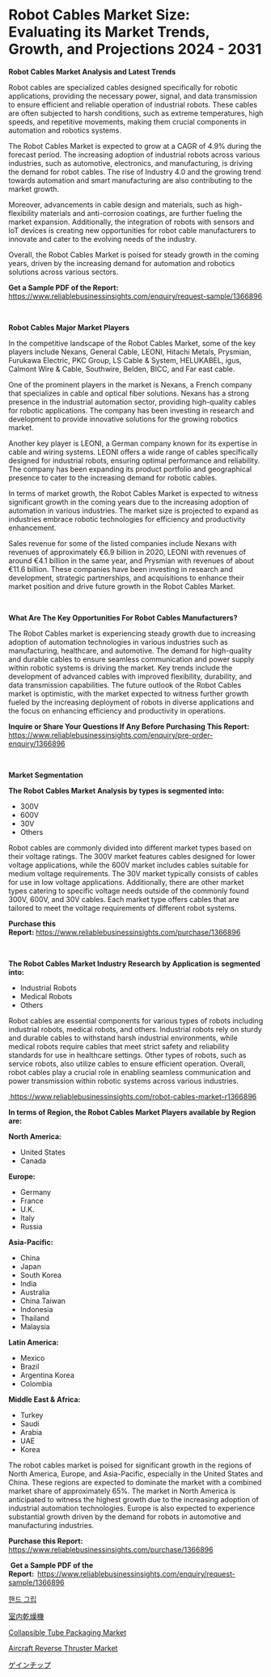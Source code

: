 <p><h1>Robot Cables Market Size: Evaluating its Market Trends, Growth, and Projections 2024 - 2031</h1></p><p><strong>Robot Cables Market Analysis and Latest Trends</strong></p>
<p><p>Robot cables are specialized cables designed specifically for robotic applications, providing the necessary power, signal, and data transmission to ensure efficient and reliable operation of industrial robots. These cables are often subjected to harsh conditions, such as extreme temperatures, high speeds, and repetitive movements, making them crucial components in automation and robotics systems.</p><p>The Robot Cables Market is expected to grow at a CAGR of 4.9% during the forecast period. The increasing adoption of industrial robots across various industries, such as automotive, electronics, and manufacturing, is driving the demand for robot cables. The rise of Industry 4.0 and the growing trend towards automation and smart manufacturing are also contributing to the market growth.</p><p>Moreover, advancements in cable design and materials, such as high-flexibility materials and anti-corrosion coatings, are further fueling the market expansion. Additionally, the integration of robots with sensors and IoT devices is creating new opportunities for robot cable manufacturers to innovate and cater to the evolving needs of the industry.</p><p>Overall, the Robot Cables Market is poised for steady growth in the coming years, driven by the increasing demand for automation and robotics solutions across various sectors.</p></p>
<p><strong>Get a Sample PDF of the Report:&nbsp;</strong> <a href="https://www.reliablebusinessinsights.com/enquiry/request-sample/1366896">https://www.reliablebusinessinsights.com/enquiry/request-sample/1366896</a></p>
<p>&nbsp;</p>
<p><strong>Robot Cables Major Market Players</strong></p>
<p><p>In the competitive landscape of the Robot Cables Market, some of the key players include Nexans, General Cable, LEONI, Hitachi Metals, Prysmian, Furukawa Electric, PKC Group, LS Cable & System, HELUKABEL, igus, Calmont Wire & Cable, Southwire, Belden, BICC, and Far east cable. </p><p>One of the prominent players in the market is Nexans, a French company that specializes in cable and optical fiber solutions. Nexans has a strong presence in the industrial automation sector, providing high-quality cables for robotic applications. The company has been investing in research and development to provide innovative solutions for the growing robotics market.</p><p>Another key player is LEONI, a German company known for its expertise in cable and wiring systems. LEONI offers a wide range of cables specifically designed for industrial robots, ensuring optimal performance and reliability. The company has been expanding its product portfolio and geographical presence to cater to the increasing demand for robotic cables.</p><p>In terms of market growth, the Robot Cables Market is expected to witness significant growth in the coming years due to the increasing adoption of automation in various industries. The market size is projected to expand as industries embrace robotic technologies for efficiency and productivity enhancement.</p><p>Sales revenue for some of the listed companies include Nexans with revenues of approximately €6.9 billion in 2020, LEONI with revenues of around €4.1 billion in the same year, and Prysmian with revenues of about €11.6 billion. These companies have been investing in research and development, strategic partnerships, and acquisitions to enhance their market position and drive future growth in the Robot Cables Market.</p></p>
<p>&nbsp;</p>
<p><strong>What Are The Key Opportunities For Robot Cables Manufacturers?</strong></p>
<p><p>The Robot Cables market is experiencing steady growth due to increasing adoption of automation technologies in various industries such as manufacturing, healthcare, and automotive. The demand for high-quality and durable cables to ensure seamless communication and power supply within robotic systems is driving the market. Key trends include the development of advanced cables with improved flexibility, durability, and data transmission capabilities. The future outlook of the Robot Cables market is optimistic, with the market expected to witness further growth fueled by the increasing deployment of robots in diverse applications and the focus on enhancing efficiency and productivity in operations.</p></p>
<p><strong>Inquire or Share Your Questions If Any Before Purchasing This Report:</strong> <a href="https://www.reliablebusinessinsights.com/enquiry/pre-order-enquiry/1366896">https://www.reliablebusinessinsights.com/enquiry/pre-order-enquiry/1366896</a></p>
<p>&nbsp;</p>
<p><strong>Market Segmentation</strong></p>
<p><strong>The Robot Cables Market Analysis by types is segmented into:</strong></p>
<p><ul><li>300V</li><li>600V</li><li>30V</li><li>Others</li></ul></p>
<p><p>Robot cables are commonly divided into different market types based on their voltage ratings. The 300V market features cables designed for lower voltage applications, while the 600V market includes cables suitable for medium voltage requirements. The 30V market typically consists of cables for use in low voltage applications. Additionally, there are other market types catering to specific voltage needs outside of the commonly found 300V, 600V, and 30V cables. Each market type offers cables that are tailored to meet the voltage requirements of different robot systems.</p></p>
<p><strong>Purchase this Report:&nbsp;</strong><a href="https://www.reliablebusinessinsights.com/purchase/1366896">https://www.reliablebusinessinsights.com/purchase/1366896</a></p>
<p>&nbsp;</p>
<p><strong>The Robot Cables Market Industry Research by Application is segmented into:</strong></p>
<p><ul><li>Industrial Robots</li><li>Medical Robots</li><li>Others</li></ul></p>
<p><p>Robot cables are essential components for various types of robots including industrial robots, medical robots, and others. Industrial robots rely on sturdy and durable cables to withstand harsh industrial environments, while medical robots require cables that meet strict safety and reliability standards for use in healthcare settings. Other types of robots, such as service robots, also utilize cables to ensure efficient operation. Overall, robot cables play a crucial role in enabling seamless communication and power transmission within robotic systems across various industries.</p></p>
<p><a href="https://www.reliablebusinessinsights.com/robot-cables-market-r1366896">&nbsp;https://www.reliablebusinessinsights.com/robot-cables-market-r1366896</a></p>
<p><strong>In terms of Region, the Robot Cables Market Players available by Region are:</strong></p>
<p>
    <p> <strong> North America: </strong>
        <ul>
            <li>United States</li>
            <li>Canada</li>
        </ul>
        </p> 
    <p> <strong> Europe: </strong>
        <ul>
            <li>Germany</li>
            <li>France</li>
            <li>U.K.</li>
            <li>Italy</li>
            <li>Russia</li>
        </ul>
        </p> 
    <p> <strong> Asia-Pacific: </strong>
        <ul>
            <li>China</li>
            <li>Japan</li>
            <li>South Korea</li>
            <li>India</li>
            <li>Australia</li>
            <li>China Taiwan</li>
            <li>Indonesia</li>
            <li>Thailand</li>
            <li>Malaysia</li>
        </ul>
        </p> 
    <p> <strong> Latin America: </strong>
        <ul>
            <li>Mexico</li>
            <li>Brazil</li>
            <li>Argentina Korea</li>
            <li>Colombia</li>
        </ul>
        </p> 
    <p> <strong> Middle East & Africa: </strong>
        <ul>
            <li>Turkey</li>
            <li>Saudi</li>
            <li>Arabia</li>
            <li>UAE</li>
            <li>Korea</li>
        </ul>
    </p>
    </p>
<p><p>The robot cables market is poised for significant growth in the regions of North America, Europe, and Asia-Pacific, especially in the United States and China. These regions are expected to dominate the market with a combined market share of approximately 65%. The market in North America is anticipated to witness the highest growth due to the increasing adoption of industrial automation technologies. Europe is also expected to experience substantial growth driven by the demand for robots in automotive and manufacturing industries.</p></p>
<p><strong>Purchase this Report: </strong><a href="https://www.reliablebusinessinsights.com/purchase/1366896">https://www.reliablebusinessinsights.com/purchase/1366896</a></p>
<p>&nbsp;<strong>Get a Sample PDF of the Report:&nbsp;&nbsp;</strong><a href="https://www.reliablebusinessinsights.com/enquiry/request-sample/1366896">https://www.reliablebusinessinsights.com/enquiry/request-sample/1366896</a></p>
<p><strong></strong></p>
<p><p><a href="https://medium.com/@carlosrtzkzhj/%EC%86%90%EC%9E%A1%EC%9D%B4-%EC%8B%9C%EC%9E%A5-2031%EB%85%84%EA%B9%8C%EC%A7%80%EC%9D%98-%ED%8A%B8%EB%A0%8C%EB%93%9C-%EC%98%88%EC%B8%A1-%EB%B0%8F-%EA%B2%BD%EC%9F%81-%EB%B6%84%EC%84%9D-838b27fafb8c">핸드 그립</a></p><p><a href="https://medium.com/@saigekulas/%E5%86%85%E9%83%A8%E4%B9%BE%E7%87%A5%E6%A9%9F%E5%B8%82%E5%A0%B4%E3%81%AE%E3%83%A1%E3%83%88%E3%83%AA%E3%82%AF%E3%82%B9%E3%81%AE%E8%A7%A3%E8%AA%AD-%E5%B8%82%E5%A0%B4%E3%82%B7%E3%82%A7%E3%82%A2-%E3%83%88%E3%83%AC%E3%83%B3%E3%83%89-%E3%81%8A%E3%82%88%E3%81%B3%E6%88%90%E9%95%B7%E3%83%91%E3%82%BF%E3%83%BC%E3%83%B3-7c065055c074">室内乾燥機</a></p><p><a href="https://github.com/LiamDavis60/Market-Research-Report-List-1/blob/main/collapsible-tube-packaging-market.md">Collapsible Tube Packaging Market</a></p><p><a href="https://issuu.com/reportprime-2/docs/aircraft-reverse-thruster-market-size-2030.pptx">Aircraft Reverse Thruster Market</a></p><p><a href="https://medium.com/@jasohung45456/%E3%82%B2%E3%82%A4%E3%83%B3%E3%83%81%E3%83%83%E3%83%97%E5%B8%82%E5%A0%B4%E3%81%AE%E3%83%88%E3%83%AC%E3%83%B3%E3%83%89%E3%81%A8%E5%B8%82%E5%A0%B4%E5%88%86%E6%9E%90%E3%81%AF-2024%E5%B9%B4%E3%81%8B%E3%82%892031%E5%B9%B4%E3%81%BE%E3%81%A7%E3%81%AE%E6%9C%9F%E9%96%93%E3%81%AB%E4%BA%88%E6%B8%AC%E3%81%95%E3%82%8C%E3%81%A6%E3%81%84%E3%81%BE%E3%81%99-6d9eea0b9e8f">ゲインチップ</a></p></p>